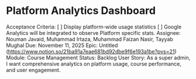 # Platform Analytics Dashboard

Acceptance Criteria: [ ] Display platform-wide usage statistics
[ ]  Google Analytics will be integrated to observe Platform specific stats.
Assignee: Nouman Javaid, Muhammad Irtaza, Muhammad Faizan Nasir, Tayyab Mughal
Due: November 11, 2025
Epic: Untitled (https://www.notion.so/21ba91a7eae681bd92dbe9f6e193a1be?pvs=21)
Module: Course Management
Status: Backlog
User Story: As a super admin, I want comprehensive analytics on platform usage, course performance, and user engagement.